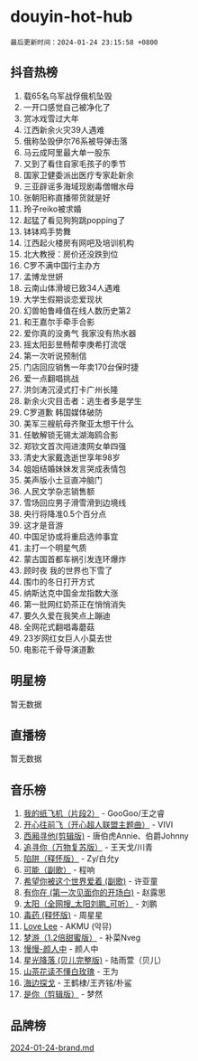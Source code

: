 # douyin-hot-hub

`最后更新时间：2024-01-24 23:15:58 +0800`

## 抖音热榜

1. 载65名乌军战俘俄机坠毁
1. 一开口感觉自己被净化了
1. 赏冰戏雪过大年
1. 江西新余火灾39人遇难
1. 俄称坠毁伊尔76系被导弹击落
1. 马云成阿里最大单一股东
1. 又到了看住自家毛孩子的季节
1. 国家卫健委派出医疗专家赴新余
1. 三亚辟谣多海域现剧毒僧帽水母
1. 张朝阳称直播带货就是好
1. 玲子reiko被求婚
1. 起猛了看见狗狗跳popping了
1. 钵钵鸡手势舞
1. 江西起火楼房有网吧及培训机构
1. 北大教授：房价还没跌到位
1. C罗不满中国行主办方
1. 孟博龙世妍
1. 云南山体滑坡已致34人遇难
1. 大学生假期谈恋爱现状
1. 幻兽帕鲁峰值在线人数历史第2
1. 和王嘉尔手牵手合影
1. 爱你真的没勇气 我家没有热水器
1. 摇太阳彭昱畅帮李庚希打流氓
1. 第一次听说预制信
1. 门店回应销售一年卖170台保时捷
1. 爱一点翻唱挑战
1. 洪剑涛沉浸式打卡广州长隆
1. 新余火灾目击者：逃生者多是学生
1. C罗道歉 韩国媒体破防
1. 美军三艘航母齐聚亚太想干什么
1. 任敏解锁无锡太湖海鸥合影
1. 郑钦文首次闯进澳网女单四强
1. 清史大家戴逸逝世享年98岁
1. 姐姐结婚妹妹发言哭成表情包
1. 美声版小土豆直冲脑门
1. 人民文学杂志销售额
1. 雪场回应男子滑雪滑到边境线
1. 央行将降准0.5个百分点
1. 这才是音游
1. 中国足协或将重启选帅事宜
1. 主打一个明星气质
1. 蒙古国首都车祸引发连环爆炸
1. 顾时夜 我的世界也下雪了
1. 围巾的冬日打开方式
1. 纳斯达克中国金龙指数大涨
1. 第一批网红奶茶正在悄悄消失
1. 要久久爱在我笑点上蹦迪
1. 全网花式翻唱毒蘑菇
1. 23岁网红女巨人小莫去世
1. 电影花千骨导演道歉

## 明星榜

暂无数据

## 直播榜

暂无数据

## 音乐榜

1. [我的纸飞机（片段2）](https://sf3-cdn-tos.douyinstatic.com/obj/tos-cn-ve-2774/oM2ZrKcg2CD5AeRB2gkeXOFB1IxAGJdZPazYHf) - GooGoo/王之睿
1. [开心往前飞（开心超人联盟主题曲）](https://sf3-cdn-tos.douyinstatic.com/obj/tos-cn-ve-2774/9d8fb7c82cf1421fb93a9fe925275e0a) - VIVI
1. [西厢寻他(剪辑版)](https://sf3-cdn-tos.douyinstatic.com/obj/tos-cn-ve-2774/oUsAVfAQKlRNxEv5qxvIB8o5qmIWUcXbzJKJhw) - 唐伯虎Annie、伯爵Johnny
1. [追寻你（万物复苏版）](https://sf86-cdn-tos.douyinstatic.com/obj/tos-cn-ve-2774/oYeAZJsbjIDit9APmBg8u6uDUQnHmoCf3gbo74) - 王天戈/川青
1. [陷阱（释怀版）](https://sf6-cdn-tos.douyinstatic.com/obj/tos-cn-ve-2774/oE8C21LeZrzKLDFfQYgMzx4GAIHageG5IzayY7) - Zy/白允y
1. [可能（副歌）](https://sf3-cdn-tos.douyinstatic.com/obj/tos-cn-ve-2774/cde1731888894259b333569393c2fb51) - 程响
1. [希望你被这个世界爱着 (副歌)](https://sf86-cdn-tos.douyinstatic.com/obj/tos-cn-ve-2774/oUHCmWQfZlE3QQBKBeD8rCFLpJzPgCpImhsxMt) - 许亚童
1. [有你在 (第一次见面你的开场白)](https://sf86-cdn-tos.douyinstatic.com/obj/tos-cn-ve-2774/oAthrQ3ClJBfI57uBoFEgNDYtNCZ0TSYQQfxQ0) - 赵露思
1. [太阳（全网搜_太阳刘鹏_可听）](https://sf3-cdn-tos.douyinstatic.com/obj/tos-cn-ve-2774/ogWbyIQnlBFImVbeDocRdCIYtBHlbJXgfZMvgz) - 刘鹏
1. [毒药 (释怀版)](https://sf86-cdn-tos.douyinstatic.com/obj/tos-cn-ve-2774/oYILMEAzspdZBIzy4frJNB8ZHPHWAhiwowd4Ad) - 周星星
1. [Love Lee](https://sf86-cdn-tos.douyinstatic.com/obj/tos-cn-ve-2774/o05GbkJGbCBTdDnMtB0fwOYgkeZp23vrWQDQBS) - AKMU (악뮤)
1. [梦游（1.2倍甜蜜版）](https://sf3-cdn-tos.douyinstatic.com/obj/tos-cn-ve-2774/o4gyAUm8hwufoEABmwVIiQtHsFuGzAEEWtNMzo) - 补菜Nveg
1. [慢慢-颜人中](https://sf6-cdn-tos.douyinstatic.com/obj/tos-cn-ve-2774/ocjHNfBXdBxQNC8ZGAeoLMFTUgtBg8bkExunDC) - 颜人中
1. [星光降落 (贝儿完整版)](https://sf3-cdn-tos.douyinstatic.com/obj/tos-cn-ve-2774/okwB9hAwyAtsFFkFBzAX1hOOfQuIoMNs0W2Mwr) - 陆雨萱（贝儿）
1. [山茶花读不懂白玫瑰](https://sf3-cdn-tos.douyinstatic.com/obj/tos-cn-ve-2774/osfn8B7DktrRHEPJgPCfDbw7QDQEkwC16BxZg9) - 王为
1. [海边探戈](https://sf86-cdn-tos.douyinstatic.com/obj/tos-cn-ve-2774/os9gE0VQCGqt6VQkZDyBBYvfSDY0QFe3vVmubn) - 王鹤棣/王齐铭/朴鲨
1. [是你（剪辑版）](https://sf86-cdn-tos.douyinstatic.com/obj/tos-cn-ve-2774/46019dae783c4c969944217fe1cfafc4) - 梦然

## 品牌榜

[2024-01-24-brand.md](2024-01-24-brand.md)

